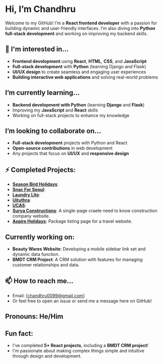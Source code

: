 #  Hi, I’m Chandhru

Welcome to my GitHub! I'm a **React frontend developer** with a passion for building dynamic and user-friendly interfaces. I’m also diving into **Python full-stack development** and working on improving my backend skills.

## 👀 I'm interested in...
- **Frontend development** using **React**, **HTML**, **CSS**, and **JavaScript**
- **Full-stack development** with **Python** (learning Django and Flask)
- **UI/UX design** to create seamless and engaging user experiences
- **Building interactive web applications** and solving real-world problems

##  I’m currently learning...
- **Backend development with Python** (learning **Django** and **Flask**)
- Improving my **JavaScript** and **React** skills
- Working on full-stack projects to enhance my knowledge

##  I’m looking to collaborate on...
- **Full-stack development** projects with Python and React
- **Open-source contributions** in web development
- Any projects that focus on **UI/UX** and **responsive design**

## ⚡ Completed Projects:
- [**Season Bird Holidays**](https://seasonbirdholidays.com/):
- [**Snac For Seoul**](https://snacforseoul.com/):
- [**Laundry Lite**](https://laundrylite.in/):
- [**Uituthra**](https://uituthra.in/):
- [**UCAS**](https://ucas.ac.in/):
- [**Surya Constructions**](https://srisuryaconstructions.com/): A single-page craete need to know construction company website.
- [**Aspire Holidays**](https://aspireholidays.in/): Package listing page for a travel website.

##  Currently working on:
- **Beauty Wares Website**: Developing a mobile sidebar link set and dynamic data function.
- **BMDT CRM Project**: A CRM solution with features for managing customer relationships and data.

## 📫 How to reach me...
- Email: [chandhru0099@gmail.com]
- Or feel free to open an issue or send me a message here on GitHub!

##  Pronouns: He/Him

## Fun fact:
- I've completed **5+ React projects**, including a **BMDT CRM project**!
- I'm passionate about making complex things simple and intuitive through design and development.
